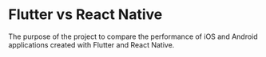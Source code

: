 # Flutter vs React Native

The purpose of the project to compare the performance of iOS and Android applications created with Flutter and React Native.
